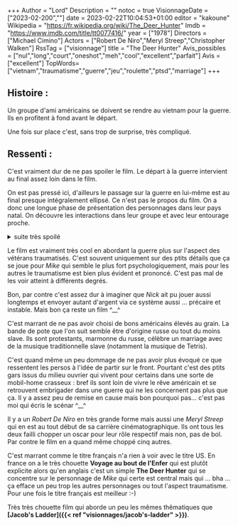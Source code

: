 +++
Author = "Lord"
Description = ""
notoc = true
VisionnageDate = ["2023-02-200",""]
date = 2023-02-22T10:04:53+01:00
editor = "kakoune"
Wikipedia = "https://fr.wikipedia.org/wiki/The_Deer_Hunter"
Imdb = "https://www.imdb.com/title/tt0077416/"
year = ["1978"]
Directors = ["Michael Cimino"]
Actors = ["Robert De Niro","Meryl Streep","Christopher Walken"]
RssTag = ["visionnage"]
title = "The Deer Hunter"
Avis_possibles = ["nul","long","court","oneshot","meh","cool","excellent","parfait"]
Avis = ["excellent"]
TopWords=["vietnam","traumatisme","guerre","jeu","roulette","ptsd","marriage"]
+++
## Histoire :
Un groupe d'ami américains se doivent se rendre au vietnam pour la guerre.
Ils en profitent à fond avant le départ.

Une fois sur place c'est, sans trop de surprise, très compliqué.

## Ressenti :
C'est vraiment dur de ne pas spoiler le film.
Le départ à la guerre intervient au final assez loin dans le film.

On est pas pressé ici, d'ailleurs le passage sur la guerre en lui-même est au final presque intégralement ellipsé.
Ce n'est pas le propos du film.
On a donc une longue phase de présentation des personnages dans leur pays natal.
On découvre les interactions dans leur groupe et avec leur entourage proche.

<details><summary>suite très spoilé</summary>

Il y a ensuite le départ pour le vietnam qui est zappé.
Et on arrive directement à un moment où nos personnages sont déjà prisonniers de l'ennemi.
On voit la torture psychologique et physique qu'ils subissent.

Forcément les caractères des personnages ne sont ici plus exactement les mêmes.
*De Niro* est toujours le pillier fort du groupe, c'est grâce à lui et à sa relation de confiance pré-existante avec *Nick* qu'ils vont parvenir à se sortir de leur bourbier.
Pour cela, ils participent malgré eux à une partie de roulette russe où ils prennent le plus de risque possible avant de prendre l'ascendant sur leurs geolliers.

Après cela ils s'enfuient à trois le long de la rivière.
Ils sont malheureusement séparés.

On suit désormais plus que *Mike* qui rentre au pays.

Et c'est là qu'on entre dans la seconde phase du film, le retour après la guerre.
Le personnage est marqué de ses expériences.
Il a du mal à affronter ses anciens proches mais il s'acclimate tout de même.

Il apprend *Steve* est lui aussi rentré mais qu'il n'est pas ici.
Il le retrouve alors à l'hôpital où il est désormais en fauteuil roulant, il a perdu ses jambes et seul un bras fonctionne.
Ce dernier n'ose plus rentrer chez lui, il est rempli de honte.

Cependant *Mike* découvre que *Steve* reçoit du pognon et des statuettes d'éléphant dont il ignore la provenance.
*Mike* comprend que qu'il s'agit de *Nick* resté au Vietnam.
Il part alors chercher ce dernier.

Sur place, la situation est très compliquée, le pays est au bord de l'effondrement mais à force de pot-de-vin il finit par retrouver la trace de son ami.
*Nick* gagne de l'argent en participant à des jeux de roulette russe où du pognon est misé.
*Nick* est 100% traumatisé et ne reconnait pas son ami qu'il semble ignorer.
…

</details>

Le film est vraiment très cool en abordant la guerre plus sur l'aspect des vétérans traumatisés.
C'est souvent uniquement sur des ptits détails que ça se joue pour *Mike* qui semble le plus fort psychologiquement, mais pour les autres le traumatisme est bien plus évident et prononcé.
C'est pas mal de les voir atteint à différents degrés.

Bon, par contre c'est assez dur à imaginer que *Nick* ait pu jouer aussi longtemps et envoyer autant d'argent via ce système aussi … précaire et instable.
Mais bon ça reste un film ^__^

C'est marrant de ne pas avoir choisi de bons américains élevés au grain.
La bande de pote que l'on suit semble être d'origine russe ou tout du moins slave.
Ils sont protestants, marmonne du russe, célèbre un marriage avec de la musique traditionnelle slave (notamment la musique de Tetris).

C'est quand même un peu dommage de ne pas avoir plus évoqué ce que ressentent les persos à l'idée de partir sur le front.
Pourtant c'est des ptits gars issus du milieu ouvrier qui vivent pour certains dans une sorte de mobil-home crasseux : bref ils sont loin de vivre le rêve américain et se retrouvent embrigader dans une guerre qui ne les concernent pas plus que ça.
Il y a assez peu de remise en cause mais bon pourquoi pas… c'est pas moi qui écris le scénar ^__^


Il y a un *Robert De Niro* en très grande forme mais aussi une *Meryl Streep* qui en est au tout début de sa carrière cinématographique.
Ils ont tous les deux failli chopper un oscar pour leur rôle respectif mais non, pas de bol.
Par contre le film en a quand même choppé cinq autres.

C'est marrant comme le titre français n'a rien à voir avec le titre US.
En france on a le très chouette **Voyage au bout de l'Enfer** qui est plutôt explicite alors qu'en anglais c'est un simple **The Deer Hunter** qui se concentre sur le personnage de *Mike* qui certe est central mais qui … bha … ça efface un peu trop les autres personnages ou tout l'aspect traumatisme.
Pour une fois le titre français est meilleur :-)

Très très chouette film qui aborde un peu les mêmes thêmatiques que **[Jacob's Ladder]({{< ref "visionnages/jacob's-ladder" >}})**.
